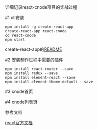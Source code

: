 详细记录react-cnode项目的实战过程

#1 cli安装
```
npm install -g create-react-app
create-react-app react-cnode
cd react-cnode
npm start
```
create-react-app的[README](https://github.com/facebookincubator/create-react-app/blob/master/packages/react-scripts/template/README.md)

#2 安装制作过程中需要的插件
```
npm install react-router --save 
npm install redux --save
npm install element-react --save
npm install element-theme-default --save
```


#3 cnode首页

#4 cnode列表页


参考文档

[react官方文档](https://facebook.github.io/react/)